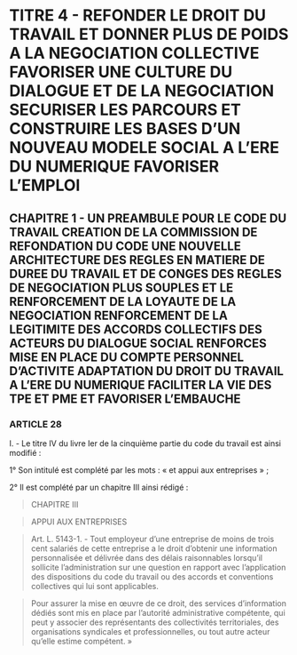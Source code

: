 # TITRE 4 - REFONDER LE DROIT DU TRAVAIL ET DONNER PLUS DE POIDS A LA NEGOCIATION COLLECTIVE FAVORISER UNE CULTURE DU DIALOGUE ET DE LA NEGOCIATION SECURISER LES PARCOURS ET CONSTRUIRE LES BASES D’UN NOUVEAU MODELE SOCIAL A L’ERE DU NUMERIQUE FAVORISER L’EMPLOI 

## CHAPITRE 1 - UN PREAMBULE POUR LE CODE DU TRAVAIL CREATION DE LA COMMISSION DE REFONDATION DU CODE UNE NOUVELLE ARCHITECTURE DES REGLES EN MATIERE DE DUREE DU TRAVAIL ET DE CONGES  DES REGLES DE NEGOCIATION PLUS SOUPLES ET LE RENFORCEMENT DE LA LOYAUTE DE LA NEGOCIATION  RENFORCEMENT DE LA LEGITIMITE DES ACCORDS COLLECTIFS DES ACTEURS DU DIALOGUE SOCIAL RENFORCES MISE EN PLACE DU COMPTE PERSONNEL D’ACTIVITE ADAPTATION DU DROIT DU TRAVAIL A L’ERE DU NUMERIQUE FACILITER LA VIE DES TPE ET PME ET FAVORISER L’EMBAUCHE 

### ARTICLE 28


I. - Le titre IV du livre Ier de la cinquième partie du code du travail est ainsi modifié :

1° Son intitulé est complété par les mots : « et appui aux entreprises » ;

2° Il est complété par un chapitre III ainsi rédigé :

> CHAPITRE III

> APPUI AUX ENTREPRISES

> Art. L. 5143-1. - Tout employeur d’une entreprise de moins de trois cent salariés de
cette entreprise a le droit d’obtenir une information personnalisée et délivrée dans des délais
raisonnables lorsqu’il sollicite l’administration sur une question en rapport avec l’application des
dispositions du code du travail ou des accords et conventions collectives qui lui sont applicables.

> Pour assurer la mise en œuvre de ce droit, des services d’information dédiés sont mis en
place par l’autorité administrative compétente, qui peut y associer des représentants des
collectivités territoriales, des organisations syndicales et professionnelles, ou tout autre acteur
qu’elle estime compétent. »
